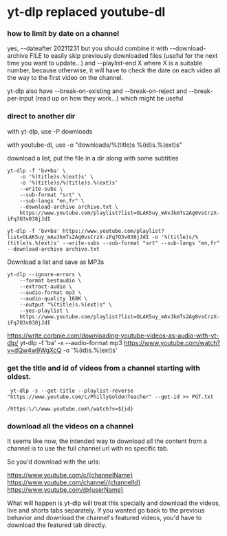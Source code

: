 # yt-dlp replaced youtube-dl


### how to limit by date on a channel 
yes, --dateafter 20211231 but you should combine it with --download-archive FILE to easily skip previously downloaded files (useful for the next time you want to update...) and --playlist-end X where X is a suitable number, because otherwise, it will have to check the date on each video all the way to the first video on the channel.

yt-dlp also have --break-on-existing and --break-on-reject and --break-per-input (read up on how they work...) which might be useful

### direct to another dir
with yt-dlp, use -P downloads

with youtube-dl, use -o "downloads/%(title)s %(id)s.%(ext)s"


download a list, put the file in a dir along with some subtitles
```
yt-dlp -f 'bv+ba' \
    -o '%(title)s.%(ext)s' \
    -o '%(title)s/%(title)s.%(ext)s' 
    --write-subs \
    --sub-format "srt" \
    --sub-langs "en,fr" \
    --download-archive archive.txt \
    https://www.youtube.com/playlist?list=OLAK5uy_mAvJkmTs2Ag0vsCrzX-iFq7O3v038jJdI 

yt-dlp -f 'bv+ba' https://www.youtube.com/playlist?list=OLAK5uy_mAvJkmTs2Ag0vsCrzX-iFq7O3v038jJdI -o '%(title)s/%(title)s.%(ext)s' --write-subs --sub-format "srt" --sub-langs "en,fr" --download-archive archive.txt 
```


Download a list and save as MP3s 
```
yt-dlp --ignore-errors \
    --format bestaudio \
    --extract-audio \
    --audio-format mp3 \
    --audio-quality 160K \
    --output "%(title)s.%(ext)s" \
    --yes-playlist \
    https://www.youtube.com/playlist?list=OLAK5uy_mAvJkmTs2Ag0vsCrzX-iFq7O3v038jJdI
```

https://write.corbpie.com/downloading-youtube-videos-as-audio-with-yt-dlp/
yt-dlp -f 'ba' -x --audio-format mp3 https://www.youtube.com/watch?v=dQw4w9WgXcQ  -o '%(id)s.%(ext)s'


### get the title and id of videos from a channel starting with oldest. 
```
 yt-dlp -s --get-title --playlist-reverse "https://www.youtube.com/c/PhillyGoldenTeacher" --get-id >> PGT.txt

/https:\/\/www.youtube.com\/watch?v=${id}
```

### download all the videos on a channel 

It seems like now, the intended way to download all the content from a channel is to use the full channel url with no specific tab.

So you'd download with the urls:

https://www.youtube.com/c/{channelName}
https://www.youtube.com/channel/{channelId}
https://www.youtube.com/@{userName}

What will happen is yt-dlp will treat this specially and download the videos, live and shorts tabs separately. If you wanted go back to the previous behavior and download the channel's featured videos, you'd have to download the featured tab directly.
